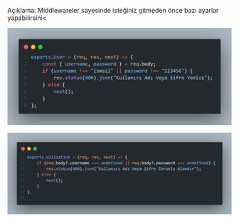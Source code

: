 Açıklama: Middlewareler sayesinde isteğiniz gitmeden önce bazı ayarlar yapabilirsini<

![user-middleware](/images/user-middleware.png)

![vaidation-middleware](/images/validation-middleware.png)
